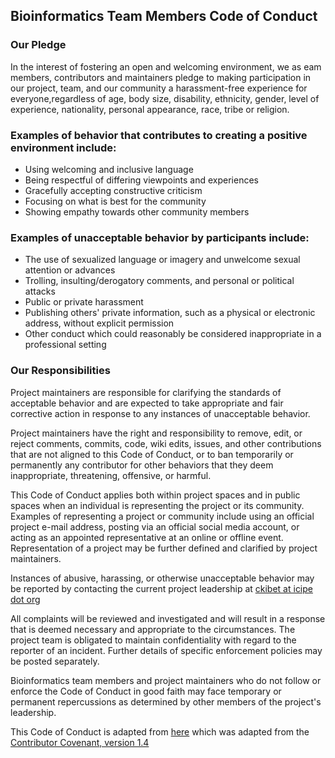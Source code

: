 ## Bioinformatics Team Members Code of Conduct
### Our Pledge

In the interest of fostering an open and welcoming environment, we as eam members, contributors and maintainers pledge to making participation in our project, team, and our community a harassment-free experience for everyone,regardless of age, body size, disability, ethnicity, gender, level of experience, nationality, personal appearance, race, tribe or religion.


### Examples of behavior that contributes to creating a positive environment include:

   * Using welcoming and inclusive language
   * Being respectful of differing viewpoints and experiences
   * Gracefully accepting constructive criticism
   * Focusing on what is best for the community
   * Showing empathy towards other community members

### Examples of unacceptable behavior by participants include:

   * The use of sexualized language or imagery and unwelcome sexual attention or advances
   * Trolling, insulting/derogatory comments, and personal or political attacks
   * Public or private harassment
   * Publishing others' private information, such as a physical or electronic address, without explicit permission
   * Other conduct which could reasonably be considered inappropriate in a professional setting

### Our Responsibilities

Project maintainers are responsible for clarifying the standards of acceptable behavior  and are expected to take appropriate and fair corrective action in response to any instances of unacceptable behavior.

Project maintainers have the right and responsibility to remove, edit, or reject comments, commits, code, wiki edits, issues, and other contributions that are not aligned to this Code of Conduct, 
or to ban temporarily or permanently any contributor for other behaviors that they deem inappropriate, 
threatening, offensive, or harmful.

This Code of Conduct applies both within project spaces and in public spaces when an individual 
is representing the project or its community. Examples of representing a project or community include 
using an official project e-mail address, posting via an official social media account, or acting as an 
appointed representative at an online or offline event. Representation of a project may be further 
defined and clarified by project maintainers.

Instances of abusive, harassing, or otherwise unacceptable behavior may be reported by contacting the 
current project leadership at [ckibet at icipe dot org]()

All complaints will be reviewed and investigated and will result in a response that is deemed necessary and appropriate to the circumstances. The project team is obligated to maintain confidentiality with regard to the reporter of an incident. Further details of specific enforcement policies may be posted separately.

Bioinformatics team members and project maintainers who do not follow or enforce the Code of Conduct in good faith may face temporary or permanent repercussions as determined by other members of the project's leadership.


This Code of Conduct is adapted from [here](https://github.com/atom/atom/blob/master/CODE_OF_CONDUCT.md) 
which was adapted from the [Contributor Covenant, version 1.4](http://contributor-covenant.org/version/1/4)
